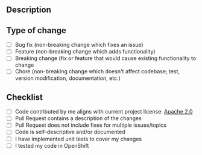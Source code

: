 ## Description
<!--
Thank a lot for taking time to contribute to Intersmash <3!

Please provide a description of what your PR does, by providing a link (if applicable) to the issue it fixes. It is
really helpful for people who would review your code.
-->

## Type of change
<!---
What types of changes does your code introduce? Put an `x` in all the boxes that apply
-->
 - [ ] Bug fix (non-breaking change which fixes an issue)
 - [ ] Feature (non-breaking change which adds functionality)
 - [ ] Breaking change (fix or feature that would cause existing functionality to change
 - [ ] Chore (non-breaking change which doesn't affect codebase;
   test, version modification, documentation, etc.)

## Checklist
 - [ ] Code contributed by me aligns with current project license: [Apache 2.0](https://www.apache.org/licenses/LICENSE-2.0)
 - [ ] Pull Request contains a description of the changes
 - [ ] Pull Request does not include fixes for multiple issues/topics
 - [ ] Code is self-descriptive and/or documented
 - [ ] I have implemented unit tests to cover my changes
 - [ ] I tested my code in OpenShift

<!--
Integration tests (https://github.com/Intersmash/intersmash/tree/main/testsuite)
Please check integration tests and provide/improve tests if applicable.

Open your PR in Draft mode and verify all the applicable Checklist items before marking your pull request as ready for review
-->
